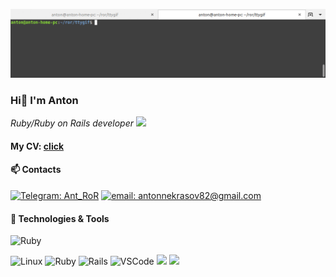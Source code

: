 ![Header](https://github.com/an280420/an280420/blob/main/assets/tty.gif)

### Hi👋 I'm Anton
<p><em>Ruby/Ruby on Rails developer <img src="https://repository-images.githubusercontent.com/30962390/724e5100-9833-11e9-8add-73a6c5956c4b" width="20">
</em></p>

#### My CV: [click](https://an280420.github.io/cv/)

#### 📫 Contacts

[![Telegram: Ant_RoR](https://img.shields.io/badge/-Ant_RoR-white?style=flat&logo=telegram&logoColor=black&link=https://t.me/Ant_RoR)](https://t.me/Ant_RoR/)
[![email: antonnekrasov82@gmail.com](https://img.shields.io/badge/-antonnekrasov82@gmail.com-white?style=flat&logo=gmail&logoColor=black&link=https:antonnekrasov82@gmail.com)](antonnekrasov82@gmail.com)



#### 🔧 Technologies & Tools
![Ruby](https://img.shields.io/badge/Ruby-3F3F3F?style=for-the-badge&logo=ruby)

![Linux](https://img.shields.io/badge/Linux-3F3F3F?style=for-the-badge&logo=linux)
![Ruby](https://img.shields.io/badge/Code-Ruby-informational?style=for-the-badge&logo=ruby&logoColor=white&color=0076D6)
![Rails](https://img.shields.io/badge/Framework-Rails-informational?style=for-the-badge&logo=rubyonrails&logoColor=white&color=0076D6)
![VSCode](https://img.shields.io/badge/Editors-VSCode-informational?style=for-the-badge&logo=visual-studio-code&logoColor=white&color=0076D6)
![](https://img.shields.io/badge/Shell-Bash-informational?style=for-the-badge&logo=gnu-bash&logoColor=white&color=0076D6)
![](https://img.shields.io/badge/DB-PostgreSQL_|_SQL-informational?style=for-the-badge&logo=postgresql&logoColor=white&color=0076D6)
